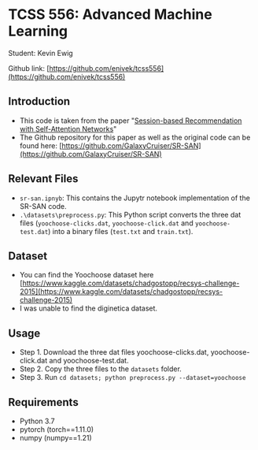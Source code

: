 # TCSS 556: Advanced Machine Learning

Student: Kevin Ewig

Github link: [https://github.com/enivek/tcss556](https://github.com/enivek/tcss556)

## Introduction
- This code is taken from the paper "[Session-based Recommendation with Self-Attention Networks](https://arxiv.org/abs/2102.01922)"
- The Github repository for this paper as well as the original code can be found here: [https://github.com/GalaxyCruiser/SR-SAN](https://github.com/GalaxyCruiser/SR-SAN)

## Relevant Files
- `sr-san.ipnyb`: This contains the Jupytr notebook implementation of the SR-SAN code.
- `.\datasets\preprocess.py`: This Python script converts the three dat files (`yoochoose-clicks.dat`, `yoochoose-click.dat` and `yoochoose-test.dat`) into a binary files (`test.txt` and `train.txt`).

## Dataset
- You can find the Yoochoose dataset here [https://www.kaggle.com/datasets/chadgostopp/recsys-challenge-2015](https://www.kaggle.com/datasets/chadgostopp/recsys-challenge-2015)
- I was unable to find the diginetica dataset.

## Usage
- Step 1. Download the three dat files yoochoose-clicks.dat, yoochoose-click.dat and yoochoose-test.dat.
- Step 2. Copy the three files to the `datasets` folder.
- Step 3. Run `cd datasets; python preprocess.py --dataset=yoochoose`

## Requirements
- Python 3.7
- pytorch (torch==1.11.0)
- numpy (numpy==1.21)


